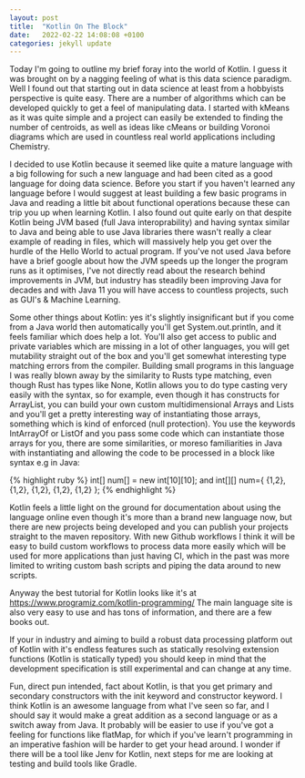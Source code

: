 ```yaml
---
layout: post
title:  "Kotlin On The Block"
date:   2022-02-22 14:08:08 +0100
categories: jekyll update
---
```

Today I'm going to outline my brief foray into the world of Kotlin. I guess it was brought on by a nagging feeling of what is this data science paradigm. Well I found out that starting out in data science at least from a hobbyists perspective is quite easy. There are a number of algorithms which can be developed quickly to get a feel of manipulating data. I started with kMeans as it was quite simple and a project can easily be extended to finding the number of centroids, as well as ideas like cMeans or building Voronoi diagrams which are used in countless real world applications including Chemistry.

I decided to use Kotlin because it seemed like quite a mature language with a big following for such a new language and had been cited as a good language for doing data science. Before you start if you haven't learned any language before I would suggest at least building a few basic programs in Java and reading a little bit about functional operations because these can trip you up when learning Kotlin. I also found out quite early on that despite Kotlin being JVM based (full Java interoprability) and having syntax similar to Java and being able to use Java libraries there wasn't really a clear example of reading in files, which will massively help you get over the hurdle of the Hello World to actual program. If you've not used Java before have a brief google about how the JVM speeds up the longer the program runs as it optimises, I've not directly read about the research behind improvements in JVM, but industry has steadily been improving Java for decades and with Java 11 you will have access to countless projects, such as GUI's & Machine Learning.

Some other things about Kotlin: yes it's slightly insignificant but if you come from a Java world then automatically you'll get System.out.println, and it feels familiar which does help a lot. You'll also get access to public and private variables which are missing in a lot of other languages, you will get mutability straight out of the box and you'll get somewhat interesting type matching errors from the compiler. Building small programs in this language I was really blown away by the similarity to Rusts type matching, even though Rust has types like None, Kotlin allows you to do type casting very easily with the <Int> syntax, so for example, even though it has constructs for ArrayList, you can build your own custom multidimensional Arrays and Lists and you'll get a pretty interesting way of instantiating those arrays, something which is kind of enforced (null protection). You use the keywords IntArrayOf or ListOf and you pass some code which can instantiate those arrays for you, there are some similarities, or moreso familiarities in Java with instantiating and allowing the code to be processed in a block like syntax e.g in Java:

{% highlight ruby %}
int[] num[] = new int[10][10]; and
int[][] num={ {1,2}, {1,2}, {1,2}, {1,2}, {1,2} }; 
{% endhighlight %}

Kotlin feels a little light on the ground for documentation about using the language online even though it's more than a brand new language now, but there are new projects being developed and you can publish your projects straight to the maven repository. With new Github workflows I think it will be easy to build custom workflows to process data more easily which will be used for more applications than just having CI, which in the past was more limited to writing custom bash scripts and piping the data around to new scripts.

Anyway the best tutorial for Kotlin looks like it's at https://www.programiz.com/kotlin-programming/
The main language site is also very easy to use and has tons of information, and there are a few books out.

If your in industry and aiming to build a robust data processing platform out of Kotlin with it's endless features such as statically resolving extension functions (Kotlin is statically typed) you should keep in mind that the development specification is still experimental and can change at any time.

Fun, direct pun intended, fact about Kotlin, is that you get primary and secondary constructors with the init keyword and constructor keyword. I think Kotlin is an awesome language from what I've seen so far, and I should say it would make a great addition as a second language or as a switch away from Java. It probably will be easier to use if you've got a feeling for functions like flatMap, for which if you've learn't programming in an imperative fashion will be harder to get your head around. I wonder if there will be a tool like Jenv for Kotlin, next steps for me are looking at testing and build tools like Gradle.
